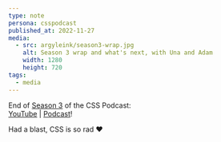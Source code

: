 ```yaml
---
type: note
persona: csspodcast
published_at: 2022-11-27
media:
  - src: argyleink/season3-wrap.jpg
    alt: Season 3 wrap and what's next, with Una and Adam
    width: 1280
    height: 720
tags: 
  - media
---
```


End of [Season 3](https://pod.link/thecsspodcast) of the CSS Podcast:  
[YouTube](https://www.youtube.com/watch?v=qHNYesCtF1A) | [Podcast](https://pod.link/thecsspodcast)! 

Had a blast, CSS is so rad ❤️
